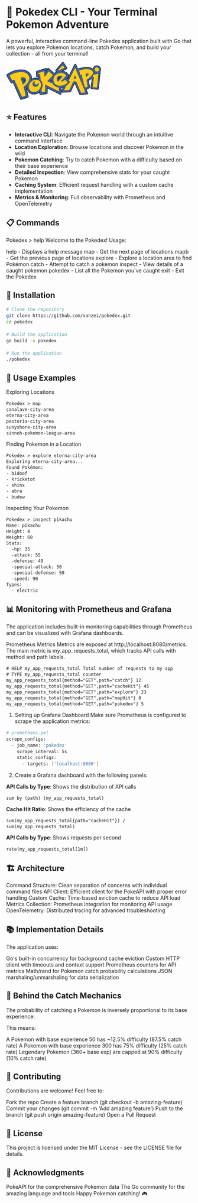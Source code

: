 # 🐾 Pokedex CLI - Your Terminal Pokemon Adventure

A powerful, interactive command-line Pokedex application built with Go that lets you explore Pokemon locations, catch Pokemon, and build your collection - all from your terminal!

![Pokedex Banner](https://raw.githubusercontent.com/PokeAPI/media/master/logo/pokeapi_256.png)

## ⭐ Features

- **Interactive CLI**: Navigate the Pokemon world through an intuitive command interface
- **Location Exploration**: Browse locations and discover Pokemon in the wild
- **Pokemon Catching**: Try to catch Pokemon with a difficulty based on their base experience
- **Detailed Inspection**: View comprehensive stats for your caught Pokemon
- **Caching System**: Efficient request handling with a custom cache implementation
- **Metrics & Monitoring**: Full observability with Prometheus and OpenTelemetry

## 📋 Commands
Pokedex > help Welcome to the Pokedex! Usage:

help - Displays a help message map - Get the next page of locations mapb - Get the previous page of locations explore <location-area-name> - Explore a location area to find Pokémon catch <pokemon-name> - Attempt to catch a pokemon inspect <pokemon-name> - View details of a caught pokemon pokedex - List all the Pokemon you've caught exit - Exit the Pokedex




## 🚀 Installation

```bash
# Clone the repository
git clone https://github.com/vanzei/pokedex.git
cd pokedex

# Build the application
go build -o pokedex

# Run the application
./pokedex
```

## 🚀 Usage Examples

Exploring Locations
```
Pokedex > map
canalave-city-area
eterna-city-area
pastoria-city-area
sunyshore-city-area
sinnoh-pokemon-league-area
```
Finding Pokemon in a Location

```
Pokedex > explore eterna-city-area
Exploring eterna-city-area...
Found Pokémon:
- bidoof
- kricketot
- shinx 
- abra
- budew
```
Inspecting Your Pokemon

```
Pokedex > inspect pikachu
Name: pikachu
Height: 4
Weight: 60
Stats:
  -hp: 35
  -attack: 55
  -defense: 40
  -special-attack: 50
  -special-defense: 50
  -speed: 90
Types:
  - electric
```

## 📊 Monitoring with Prometheus and Grafana
The application includes built-in monitoring capabilities through Prometheus and can be visualized with Grafana dashboards.

Prometheus Metrics
Metrics are exposed at http://localhost:8080/metrics. The main metric is my_app_requests_total, which tracks API calls with method and path labels.

```
# HELP my_app_requests_total Total number of requests to my app
# TYPE my_app_requests_total counter
my_app_requests_total{method="GET",path="catch"} 12
my_app_requests_total{method="GET",path="cacheHit"} 45
my_app_requests_total{method="GET",path="explore"} 23
my_app_requests_total{method="GET",path="mapHit"} 8
my_app_requests_total{method="GET",path="pokedex"} 5
```
1. Setting up Grafana Dashboard
Make sure Prometheus is configured to scrape the application metrics:

```bash
# prometheus.yml
scrape_configs:
  - job_name: 'pokedex'
    scrape_interval: 5s
    static_configs:
      - targets: ['localhost:8080']
```
2. Create a Grafana dashboard with the following panels:

**API Calls by Type**: Shows the distribution of API calls
```
sum by (path) (my_app_requests_total)
```

**Cache Hit Ratio**: Shows the efficiency of the cache
```
sum(my_app_requests_total{path="cacheHit"}) / sum(my_app_requests_total)
```

**API Calls by Type**: Shows requests per second
```
rate(my_app_requests_total[1m])
```

## 🏗️ Architecture
Command Structure: Clean separation of concerns with individual command files
API Client: Efficient client for the PokeAPI with proper error handling
Custom Cache: Time-based eviction cache to reduce API load
Metrics Collection: Prometheus integration for monitoring API usage
OpenTelemetry: Distributed tracing for advanced troubleshooting

## 📚 Implementation Details
The application uses:

Go's built-in concurrency for background cache eviction
Custom HTTP client with timeouts and context support
Prometheus counters for API metrics
Math/rand for Pokemon catch probability calculations
JSON marshaling/unmarshaling for data serialization

## 🧠 Behind the Catch Mechanics
The probability of catching a Pokemon is inversely proportional to its base experience:

This means:

A Pokemon with base experience 50 has ~12.5% difficulty (87.5% catch rate)
A Pokemon with base experience 300 has 75% difficulty (25% catch rate)
Legendary Pokemon (360+ base exp) are capped at 90% difficulty (10% catch rate)

## 🤝 Contributing
Contributions are welcome! Feel free to:

Fork the repo
Create a feature branch (git checkout -b amazing-feature)
Commit your changes (git commit -m 'Add amazing feature')
Push to the branch (git push origin amazing-feature)
Open a Pull Request

## 📄 License
This project is licensed under the MIT License - see the LICENSE file for details.

## 🙏 Acknowledgments
PokeAPI for the comprehensive Pokemon data
The Go community for the amazing language and tools
Happy Pokemon catching! 🎮